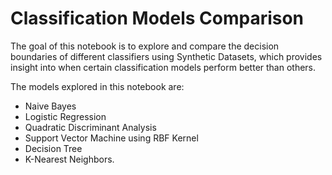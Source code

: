 
# Classification Models Comparison
The goal of this notebook is to explore and compare the decision boundaries of different classifiers using Synthetic Datasets, which provides insight into when certain classification models perform better than others.

The models explored in this notebook are:
- Naive Bayes
-  Logistic Regression
-  Quadratic Discriminant Analysis
-  Support Vector Machine using RBF Kernel
-  Decision Tree
-  K-Nearest Neighbors.
